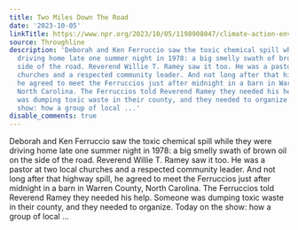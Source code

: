 ```yaml
---
title: Two Miles Down The Road
date: '2023-10-05'
linkTitle: https://www.npr.org/2023/10/05/1198908047/climate-action-environmentalism-history
source: Throughline
description: 'Deborah and Ken Ferruccio saw the toxic chemical spill while they were
  driving home late one summer night in 1978: a big smelly swath of brown oil on the
  side of the road. Reverend Willie T. Ramey saw it too. He was a pastor at two local
  churches and a respected community leader. And not long after that highway spill,
  he agreed to meet the Ferruccios just after midnight in a barn in Warren County,
  North Carolina. The Ferruccios told Reverend Ramey they needed his help. Someone
  was dumping toxic waste in their county, and they needed to organize. Today on the
  show: how a group of local ...'
disable_comments: true
---
```

Deborah and Ken Ferruccio saw the toxic chemical spill while they were driving home late one summer night in 1978: a big smelly swath of brown oil on the side of the road. Reverend Willie T. Ramey saw it too. He was a pastor at two local churches and a respected community leader. And not long after that highway spill, he agreed to meet the Ferruccios just after midnight in a barn in Warren County, North Carolina. The Ferruccios told Reverend Ramey they needed his help. Someone was dumping toxic waste in their county, and they needed to organize. Today on the show: how a group of local ...